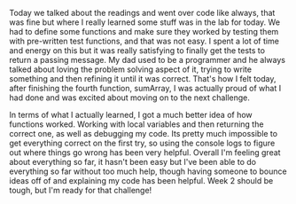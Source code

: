Today we talked about the readings and went over code like always, that was fine but where I really learned some stuff was in the lab for today. We had to define some functions and make sure they worked by testing them with pre-written test functions, and that was not easy. I spent a lot of time and energy on this but it was really satisfying to finally get the tests to return a passing message. My dad used to be a programmer and he always talked about loving the problem solving aspect of it, trying to write something and then refining it until it was correct. That's how I felt today, after finishing the fourth function, sumArray, I was actually proud of what I had done and was excited about moving on to the next challenge.

In terms of what I actually learned, I got a much better idea of how functions worked. Working with local variables and then returning the correct one, as well as debugging my code. Its pretty much impossible to get everything correct on the first try, so using the console logs to figure out where things go wrong has been very helpful. Overall I'm feeling great about everything so far, it hasn't been easy but I've been able to do everything so far without too much help, though having someone to bounce ideas off of and explaining my code has been helpful. Week 2 should be tough, but I'm ready for that challenge!
